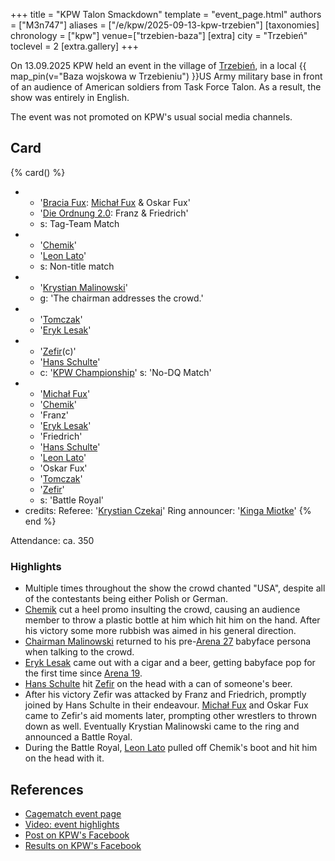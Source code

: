 +++
title = "KPW Talon Smackdown"
template = "event_page.html"
authors = ["M3n747"]
aliases = ["/e/kpw/2025-09-13-kpw-trzebien"]
[taxonomies]
chronology = ["kpw"]
venue=["trzebien-baza"]
[extra]
city = "Trzebień"
toclevel = 2
[extra.gallery]
+++

On 13.09.2025 KPW held an event in the village of [Trzebień][trzebien], in a local {{ map_pin(v="Baza wojskowa w Trzebieniu") }}US Army military base in front of an audience of American soldiers from Task Force Talon. As a result, the show was entirely in English.

The event was not promoted on KPW's usual social media channels.

## Card

{% card() %}
- - '[Bracia Fux](@/tt/bracia-fux.md): [Michał Fux](@/w/michal-fux.md) & Oskar Fux'
  - '[Die Ordnung 2.0](@/tt/die-ordnung.md): Franz & Friedrich'
  - s: Tag-Team Match
- - '[Chemik](@/w/chemik.md)'
  - '[Leon Lato](@/w/leon-lato.md)'
  - s: Non-title match
- - '[Krystian Malinowski](@/w/krystian-malinowski.md)'
  - g: 'The chairman addresses the crowd.'
- - '[Tomczak](@/w/tomczak.md)'
  - '[Eryk Lesak](@/w/eryk-lesak.md)'
- - '[Zefir](@/w/zefir.md)(c)'
  - '[Hans Schulte](@/w/hans-schulte.md)'
  - c: '[KPW Championship](@/c/kpw-championship.md)'
    s: 'No-DQ Match'
- - '[Michał Fux](@/w/michal-fux.md)'
  - '[Chemik](@/w/chemik.md)'
  - 'Franz'
  - '[Eryk Lesak](@/w/eryk-lesak.md)'
  - 'Friedrich'
  - '[Hans Schulte](@/w/hans-schulte.md)'
  - '[Leon Lato](@/w/leon-lato.md)'
  - 'Oskar Fux'
  - '[Tomczak](@/w/tomczak.md)'
  - '[Zefir](@/w/zefir.md)'
  - s: 'Battle Royal'
- credits:
    Referee: '[Krystian Czekaj](@/w/krystian-czekaj.md)'
    Ring announcer: '[Kinga Miotke](@/w/kinga-miotke.md)'
{% end %}

Attendance: ca. 350

### Highlights

* Multiple times throughout the show the crowd chanted "USA", despite all of the contestants being either Polish or German.
* [Chemik](@/w/chemik.md) cut a heel promo insulting the crowd, causing an audience member to throw a plastic bottle at him which hit him on the hand. After his victory some more rubbish was aimed in his general direction.
* [Chairman Malinowski](@/w/krystian-malinowski.md) returned to his pre-[Arena 27](@/e/kpw/2025-01-24-kpw-arena-27.md) babyface persona when talking to the crowd.
* [Eryk Lesak](@/w/eryk-lesak.md) came out with a cigar and a beer, getting babyface pop for the first time since [Arena 19](@/e/kpw/2022-06-10-kpw-arena-19.md).
* [Hans Schulte](@/w/hans-schulte.md) hit [Zefir](@/w/zefir.md) on the head with a can of someone's beer.
* After his victory Zefir was attacked by Franz and Friedrich, promptly joined by Hans Schulte in their endeavour. [Michał Fux](@/w/michal-fux.md) and Oskar Fux came to Zefir's aid moments later, prompting other wrestlers to thrown down as well. Eventually Krystian Malinowski came to the ring and announced a Battle Royal.
* During the Battle Royal, [Leon Lato](@/w/leon-lato.md) pulled off Chemik's boot and hit him on the head with it.

## References

* [Cagematch event page](https://www.cagematch.net/?id=1&nr=434839)
* [Video: event highlights](https://www.youtube.com/watch?v=uHPCL1g5nL0)
* [Post on KPW's Facebook](https://www.facebook.com/kpwrestling/videos/2546203972402910)
* [Results on KPW's Facebook](https://www.facebook.com/kpwrestling/posts/pfbid07wCQeqXmMLpXYmRBarHohJA9dKzLUcKpuGa6nHcGEUjdmZXRYU95yiTDcuiAdMn4l)

[trzebien]: https://en.wikipedia.org/wiki/Trzebie%C5%84,_Lower_Silesian_Voivodeship
